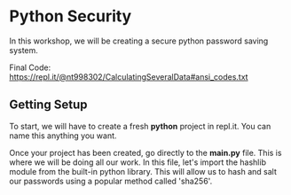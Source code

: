 # Python Security
In this workshop, we will be creating a secure python password saving system.

Final Code: https://repl.it/@nt998302/CalculatingSeveralData#ansi_codes.txt

## Getting Setup
To start, we will have to create a fresh **python** project in repl.it. You can name this anything  you want.

Once your project has been created, go directly to the **main.py** file. This is where we will be doing all our work. In this file, let's import the hashlib module from the built-in python library. This will allow us to hash and salt our passwords using a popular method called 'sha256'.
